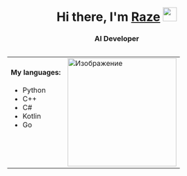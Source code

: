 <h1 align="center">Hi there, I'm <a href="https://t.me/razemint" target="_blank">Raze</a> 
<img src="https://media.tenor.com/-169fSymeTgAAAAi/anime-girl.gif" height="32"/></h1>
<h3 align="center">AI Developer</h3>
<table align="right" style="border: none; border-collapse: collapse;">
    <tr>
        <td style="vertical-align: top; border: none;">
            <h4>My languages:</h4>
            <ul>
                <li>Python</li>
                <li>C++</li>
                <li>C#</li>
                <li>Kotlin</li>
                <li>Go</li>
            </ul>
        </td>
        <td style="vertical-align: top; border: none;">
            <img src="https://s.iimg.su/s/18/th_9dUIeTUEHIYb5VjToVjZ9FUFBFwYoJeubakkkIlh.jpg" alt="Изображение" style="width: 250px; height: auto;">
        </td>
    </tr>
</table>
